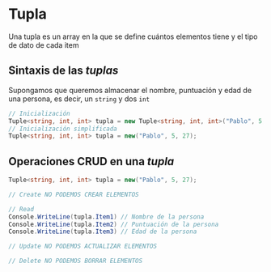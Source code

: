 # Tupla

Una tupla es un array en la que se define cuántos elementos tiene y el tipo de dato de cada item

## Sintaxis de las *tuplas*

Supongamos que queremos almacenar el nombre, puntuación y edad de una persona, es decir, un `string` y dos `int`

```csharp
// Inicialización
Tuple<string, int, int> tupla = new Tuple<string, int, int>("Pablo", 5, 27);
// Inicialización simplificada
Tuple<string, int, int> tupla = new("Pablo", 5, 27);
```

## Operaciones CRUD en una *tupla*

```csharp
Tuple<string, int, int> tupla = new("Pablo", 5, 27);

// Create NO PODEMOS CREAR ELEMENTOS

// Read
Console.WriteLine(tupla.Item1) // Nombre de la persona
Console.WriteLine(tupla.Item2) // Puntuación de la persona
Console.WriteLine(tupla.Item3) // Edad de la persona

// Update NO PODEMOS ACTUALIZAR ELEMENTOS

// Delete NO PODEMOS BORRAR ELEMENTOS
```